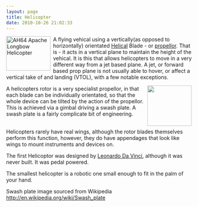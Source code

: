 ```yaml
---
layout: page
title: Helicopter
date: 2010-10-26 21:02:33
---
```

 <div style="float:left; margin-right:5px; width:122px; height:95px"> <a class="internal" href="dl36&amp;display" rel="box[g]"> <img alt="AH64 Apache Longbow Helicopter" class="pluginImg36 img-responsive" height="93" src="dl36&amp;display&amp;x=120&amp;y=93" width="120"/> </a> </div> A flying vehical using a vertically(as opposed to horizontally) orientated <a class="wiki" href="/wiki/helical.html" title="Helical">Helical</a> Blade - or <a class="wiki" href="/wiki/propellor.html" title="Propellor">propellor</a>.  That is - it acts in a vertical plane to maintain the height of the vehical. It is this that allows helicopters to  move in a very different way from a jet based plane. A jet, or forward based prop plane is not usually able to hover, or affect a vertical take of and landing (VTOL), with a few notable exceptions.
<p>
</p>
<div style="float:right; margin-left:5px; width:122px; height:111px"> <a class="internal" href="dl37&amp;display" rel="box[g]"> <img class="pluginImg37 img-responsive" height="109" src="dl37&amp;display&amp;x=120&amp;y=109" width="120"/> </a> </div> A helicopters rotor is a very specialist propellor, in that each blade can be individually orientated, so that the whole device can be tilted by the action of the propellor. This is achieved via a gimbal driving a swash plate. A swash plate is a fairly complicate bit of engineering.
<p>
<br/>Helicopters rarely have real wings, although the rotor blades themselves perform this function, however, they do have appendages that look like wings to mount instruments and devices on.
</p>
<p>The first Helicoptor was designed by <a class="wiki" href="/wiki/leonardo_da_vinci.html" title="Leonardo Da Vinci">Leonardo Da Vinci</a>, although it was never built. It was pedal powered.
</p>
<p>The smallest helicopter is a robotic one small enough to fit in the palm of your hand.
</p>
<p>Swash plate image sourced from Wikipedia <a  href="http://en.wikipedia.org/wiki/Swash_plate" rel="external" target="_blank">http://en.wikipedia.org/wiki/Swash_plate</a>
</p>
